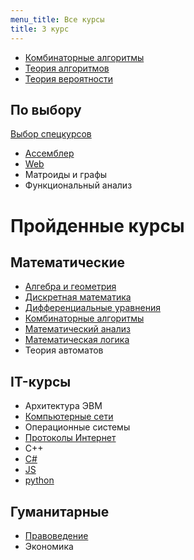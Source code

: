 ```yaml
---
menu_title: Все курсы
title: 3 курс
---
```


* [Комбинаторные алгоритмы](combalg/)
* [Теория алгоритмов](alg)
* [Теория вероятности](terver)

## По выбору

[Выбор спецкурсов](spec)

* [Ассемблер](assembler)
* [Web](web)
* Матроиды и графы
* Функциональный анализ

# Пройденные курсы

## Математические

* [Алгебра и геометрия](algem/)
* [Дискретная математика](diskret/)
* [Дифференциальные уравнения](diffur/)
* [Комбинаторные алгоритмы](combalg/)
* [Математический анализ](matan)
* [Математическая логика](logic)
* Теория автоматов

## IT-курсы

* Архитектура ЭВМ
* [Компьютерные сети](https://www.asozykin.ru/courses/networks)
* Операционные системы
* [Протоколы Интернет](inet/)
* С++
* [C#](https://ulearn.me)
* [JS](js.pdf)
* [python](https://www.youtube.com/channel/UClQJvX1TXm0rXoxFtTczNog/playlists)

## Гуманитарные

* [Правоведение](https://docs.google.com/document/d/1jV1fqRsaz7bbDc882UzEfLF8AZTGTC0LLIiUIOA10bQ/edit)
* Экономика